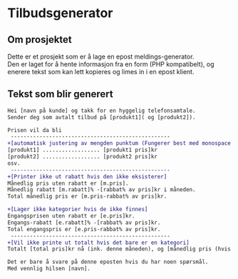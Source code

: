 # Tilbudsgenerator

## Om prosjektet

Dette er et prosjekt som er å lage en epost meldings-generator.  
Den er laget for å hente informasjon fra en form (PHP kompatibelt), og enerere tekst som kan lett kopieres og limes in i en epost klient.

## Tekst som blir generert

```diff
Hei [navn på kunde] og takk for en hyggelig telefonsamtale.
Sender deg som avtalt tilbud på [produkt1]( og [produkt2]).

Prisen vil da bli
 --------------------------------------------------
+[automatisk justering av mengden punktum (Fungerer best med monospace font)]
[produkt1] .................. [produkt1 pris]kr
[produkt2] .................. [produkt2 pris]kr
osv.
 --------------------------------------------------
+[Printer ikke ut rabatt hvis den ikke eksisterer]
Månedlig pris uten rabatt er [m.pris].
Månedlig rabatt [m.rabatt]% -[rabbat% av pris]kr i måneden.
Total månedlig pris er [m.pris-rabbat% av pris]kr.

+[Lager ikke kategorier hvis de ikke finnes]
Engangsprisen uten rabatt er [e.pris]kr.
Engangs-rabatt [e.rabatt]% -[rabbat% av pris]kr.
Total engangspris er [e.pris-rabbat% av pris]kr.
 --------------------------------------------------  
+[Vil ikke printe ut totalt hvis det bare er en kategori]
Totalt [total pris]kr nå (ink. denne måneden), og [månedlig pris (hvis den er der)]kr i måneden etter det.

Det er bare å svare på denne eposten hvis du har noen spørsmål.
Med vennlig hilsen [navn].
```
